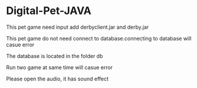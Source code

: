 # Digital-Pet-JAVA

This pet game need input add derbyclient.jar and derby.jar

This pet game do not need connect to database.connecting to database will casue error

The database is located in the folder db

Run two game at same time will casue error

Please open the audio, it has sound effect

